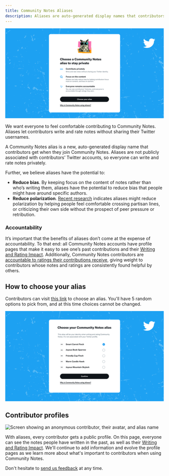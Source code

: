 ```yaml
---
title: Community Notes Aliases
description: Aliases are auto-generated display names that contributors get when they join Community Notes on Twitter.
---
```


![Screenshot of a summary screen about Community Notes Aliases](../images/alias-01.png)

We want everyone to feel comfortable contributing to Community Notes. Aliases let contributors write and rate notes without sharing their Twitter usernames.

A Community Notes alias is a new, auto-generated display name that contributors get when they join Community Notes. Aliases are not publicly associated with contributors’ Twitter accounts, so everyone can write and rate notes privately.

Further, we believe aliases have the potential to:

- **Reduce bias**. By keeping focus on the content of notes rather than who’s writing them, aliases have the potential to reduce bias that people might have around specific authors.
- **Reduce polarization**. [Recent research](https://twitter.com/chris_bail/status/1379453587558952960?s=20) indicates aliases might reduce polarization by helping people feel comfortable crossing partisan lines, or criticizing their own side without the prospect of peer pressure or retribution.

### Accountability

It’s important that the benefits of aliases don’t come at the expense of accountability. To that end: all Community Notes accounts have profile pages that make it easy to see one’s past contributions and their [Writing and Rating Impact](../impact). Additionally, Community Notes contributors are [accountable to ratings their contributions receive](https://twitter.com/communitynotes/status/1404519791394758657), giving weight to contributors whose notes and ratings are consistently found helpful by others.

## How to choose your alias

Contributors can visit [this link](https://twitter.com/i/communitynotes/u/me) to choose an alias. You'll have 5 random options to pick from, and at this time choices cannot be changed.

![Screen presenting different alias options the user can pick from](../images/alias-02.png)

## Contributor profiles

![Screen showing an anonymous contributor, their avatar, and alias name](./images/alias-03.png)

With aliases, every contributor gets a public profile. On this page, everyone can see the notes people have written in the past, as well as their [Writing and Rating Impact](../impact). We'll continue to add information and evolve the profile pages as we learn more about what's important to contributors when using Community Notes.

Don't hesitate to [send us feedback](http://twitter.com/communitynotes) at any time.
